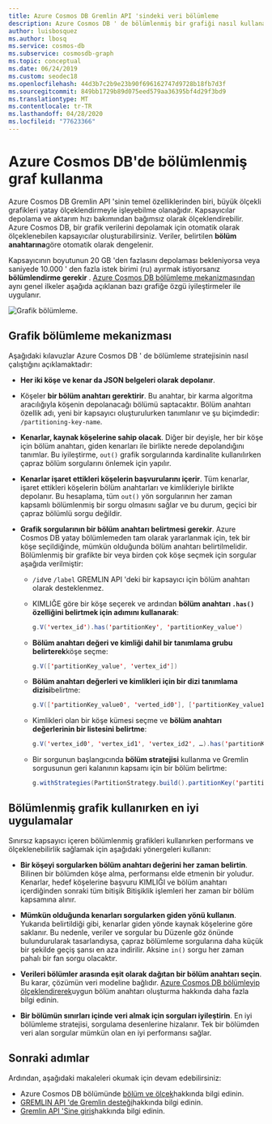 ```yaml
---
title: Azure Cosmos DB Gremlin API 'sindeki veri bölümleme
description: Azure Cosmos DB ' de bölümlenmiş bir grafiği nasıl kullanabileceğinizi öğrenin. Bu makalede ayrıca bölümlenmiş bir grafik için gereksinimler ve en iyi uygulamalar açıklanmaktadır.
author: luisbosquez
ms.author: lbosq
ms.service: cosmos-db
ms.subservice: cosmosdb-graph
ms.topic: conceptual
ms.date: 06/24/2019
ms.custom: seodec18
ms.openlocfilehash: 44d3b7c2b9e23b90f696162747d9728b18fb7d3f
ms.sourcegitcommit: 849bb1729b89d075eed579aa36395bf4d29f3bd9
ms.translationtype: MT
ms.contentlocale: tr-TR
ms.lasthandoff: 04/28/2020
ms.locfileid: "77623366"
---
```

# <a name="using-a-partitioned-graph-in-azure-cosmos-db"></a>Azure Cosmos DB'de bölümlenmiş graf kullanma

Azure Cosmos DB Gremlin API 'sinin temel özelliklerinden biri, büyük ölçekli grafikleri yatay ölçeklendirmeyle işleyebilme olanağıdır. Kapsayıcılar depolama ve aktarım hızı bakımından bağımsız olarak ölçeklendirebilir. Azure Cosmos DB, bir grafik verilerini depolamak için otomatik olarak ölçeklenebilen kapsayıcılar oluşturabilirsiniz. Veriler, belirtilen **bölüm anahtarına**göre otomatik olarak dengelenir.

Kapsayıcının boyutunun 20 GB 'den fazlasını depolaması bekleniyorsa veya saniyede 10.000 ' den fazla istek birimi (ru) ayırmak istiyorsanız **bölümlendirme gerekir** . [Azure Cosmos DB bölümleme mekanizmasından](partition-data.md) aynı genel ilkeler aşağıda açıklanan bazı grafiğe özgü iyileştirmeler ile uygulanır.

![Grafik bölümleme.](./media/graph-partitioning/graph-partitioning.png)

## <a name="graph-partitioning-mechanism"></a>Grafik bölümleme mekanizması

Aşağıdaki kılavuzlar Azure Cosmos DB ' de bölümleme stratejisinin nasıl çalıştığını açıklamaktadır:

- **Her iki köşe ve kenar da JSON belgeleri olarak depolanır**.

- Köşeler **bir bölüm anahtarı gerektirir**. Bu anahtar, bir karma algoritma aracılığıyla köşenin depolanacağı bölümü saptacaktır. Bölüm anahtarı özellik adı, yeni bir kapsayıcı oluşturulurken tanımlanır ve şu biçimdedir: `/partitioning-key-name`.

- **Kenarlar, kaynak köşelerine sahip olacak**. Diğer bir deyişle, her bir köşe için bölüm anahtarı, giden kenarları ile birlikte nerede depolandığını tanımlar. Bu iyileştirme, `out()` grafik sorgularında kardinalite kullanılırken çapraz bölüm sorgularını önlemek için yapılır.

- **Kenarlar işaret ettikleri köşelerin başvurularını içerir**. Tüm kenarlar, işaret ettikleri köşelerin bölüm anahtarları ve kimlikleriyle birlikte depolanır. Bu hesaplama, tüm `out()` yön sorgularının her zaman kapsamlı bölümlenmiş bir sorgu olmasını sağlar ve bu durum, geçici bir çapraz bölümlü sorgu değildir. 

- **Grafik sorgularının bir bölüm anahtarı belirtmesi gerekir**. Azure Cosmos DB yatay bölümlemeden tam olarak yararlanmak için, tek bir köşe seçildiğinde, mümkün olduğunda bölüm anahtarı belirtilmelidir. Bölümlenmiş bir grafikte bir veya birden çok köşe seçmek için sorgular aşağıda verilmiştir:

    - `/id`ve `/label` GREMLIN API 'deki bir kapsayıcı için bölüm anahtarı olarak desteklenmez.


    - KIMLIĞE göre bir köşe seçerek ve ardından **bölüm anahtarı `.has()` özelliğini belirtmek için adımını kullanarak**: 
    
        ```java
        g.V('vertex_id').has('partitionKey', 'partitionKey_value')
        ```
    
    - **Bölüm anahtarı değeri ve kimliği dahil bir tanımlama grubu belirterek**köşe seçme: 
    
        ```java
        g.V(['partitionKey_value', 'vertex_id'])
        ```
        
    - **Bölüm anahtarı değerleri ve kimlikleri için bir dizi tanımlama dizisi**belirtme:
    
        ```java
        g.V(['partitionKey_value0', 'verted_id0'], ['partitionKey_value1', 'vertex_id1'], ...)
        ```
        
    - Kimlikleri olan bir köşe kümesi seçme ve **bölüm anahtarı değerlerinin bir listesini belirtme**: 
    
        ```java
        g.V('vertex_id0', 'vertex_id1', 'vertex_id2', …).has('partitionKey', within('partitionKey_value0', 'partitionKey_value01', 'partitionKey_value02', …)
        ```

    - Bir sorgunun başlangıcında **bölüm stratejisi** kullanma ve Gremlin sorgusunun geri kalanının kapsamı için bir bölüm belirtme: 
    
        ```java
        g.withStrategies(PartitionStrategy.build().partitionKey('partitionKey').readPartitions('partitionKey_value').create()).V()
        ```

## <a name="best-practices-when-using-a-partitioned-graph"></a>Bölümlenmiş grafik kullanırken en iyi uygulamalar

Sınırsız kapsayıcı içeren bölümlenmiş grafikleri kullanırken performans ve ölçeklenebilirlik sağlamak için aşağıdaki yönergeleri kullanın:

- **Bir köşeyi sorgularken bölüm anahtarı değerini her zaman belirtin**. Bilinen bir bölümden köşe alma, performansı elde etmenin bir yoludur. Kenarlar, hedef köşelerine başvuru KIMLIĞI ve bölüm anahtarı içerdiğinden sonraki tüm bitişik Bitişiklik işlemleri her zaman bir bölüm kapsamına alınır.

- **Mümkün olduğunda kenarları sorgularken giden yönü kullanın**. Yukarıda belirtildiği gibi, kenarlar giden yönde kaynak köşelerine göre saklanır. Bu nedenle, veriler ve sorgular bu Düzenle göz önünde bulundurularak tasarlandıysa, çapraz bölümleme sorgularına daha küçük bir şekilde geçiş şansı en aza indirilir. Aksine `in()` sorgu her zaman pahalı bir fan sorgu olacaktır.

- **Verileri bölümler arasında eşit olarak dağıtan bir bölüm anahtarı seçin**. Bu karar, çözümün veri modeline bağlıdır. [Azure Cosmos DB bölümleyip ölçeklendirerek](partition-data.md)uygun bölüm anahtarı oluşturma hakkında daha fazla bilgi edinin.

- **Bir bölümün sınırları içinde veri almak için sorguları iyileştirin**. En iyi bölümleme stratejisi, sorgulama desenlerine hizalanır. Tek bir bölümden veri alan sorgular mümkün olan en iyi performansı sağlar.

## <a name="next-steps"></a>Sonraki adımlar

Ardından, aşağıdaki makaleleri okumak için devam edebilirsiniz:

* Azure Cosmos DB bölümünde [bölüm ve ölçek](partition-data.md)hakkında bilgi edinin.
* [GREMLIN API 'de Gremlin desteği](gremlin-support.md)hakkında bilgi edinin.
* [Gremlin API 'Sine giriş](graph-introduction.md)hakkında bilgi edinin.
